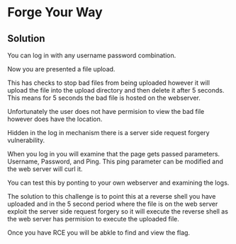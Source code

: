 # Forge Your Way

## Solution

You can log in with any username password combination.

Now you are presented a file upload.

This has checks to stop bad files from being uploaded however it will upload the file into the upload directory and then delete it after 5 seconds. This means for 5 seconds the bad file is hosted on the webserver.

Unfortunately the user does not have permision to view the bad file however does have the location.

Hidden in the log in mechanism there is a server side request forgery vulnerability.

When you log in you will examine that the page gets passed parameters. Username, Password, and Ping. This ping parameter can be modified and the web server will curl it.

You can test this by ponting to your own webserver and examining the logs.

The solution to this challenge is to point this at a reverse shell you have uploaded and in the 5 second period where the file is on the web server exploit the server side request forgery so it will execute the reverse shell as the web server has permision to execute the uploaded file.

Once you have RCE you will be abkle to find and view the flag.

